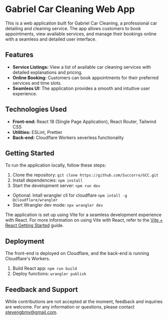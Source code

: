 # Gabriel Car Cleaning Web App

This is a web application built for Gabriel Car Cleaning, a professional car detailing and cleaning service. The app allows customers to book appointments, view available services, and manage their bookings online with a seamless and detailed user interface.

## Features

- **Service Listings:** View a list of available car cleaning services with detailed explanations and pricing.
- **Online Booking:** Customers can book appointments for their preferred services and time slots.
- **Seamless UI:** The application provides a smooth and intuitive user experience.

## Technologies Used

- **Front-end:** React 18 (Single Page Application), React Router, Tailwind CSS
- **Utilities:** ESLint, Prettier
- **Back-end:** Cloudflare Workers severless functionality

## Getting Started

To run the application locally, follow these steps:

1. Clone the repository: `git clone https://github.com/Succorro/GCC.git`
2. Install dependencies: `npm install`
3. Start the development server: `npm run dev`
* Optional: Intall wrangler cli for cloudflare
`npm intall -g @cloudflare/wrangler`
* Start Wrangler dev mode: `npx wrangler dev`

The application is set up using Vite for a seamless development experience with React. For more information on using Vite with React, refer to the [Vite + React Getting Started](https://vitejs.dev/guide/#scaffolding-your-first-vite-project) guide.

## Deployment

The front-end is deployed on Cloudflare, and the back-end is running Cloudflare's Workers.

1. Build React app: `npm run build`
2. Deploy functions: `wrangler publish`

## Feedback and Support

While contributions are not accepted at the moment, feedback and inquiries are welcome. For any information or questions, please contact [stevengbmv@gmail.com](mailto:stevengbmv@gmail.com).

